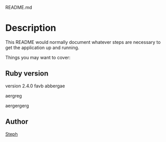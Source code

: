 README.md

# Description
This README would normally document whatever steps are necessary to get the
application up and running.

Things you may want to cover:

## Ruby version

version 2.4.0
favb
abbergae

aergreg

aergergerg

## Author
[Steph](https://github.com/stephnathai)
